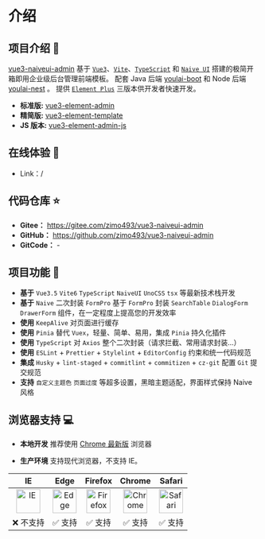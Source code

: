 # 介绍

## 项目介绍 📖

[vue3-naiveui-admin](https://gitee.com/zimo493/vue3-naiveui-admin) 基于 [`Vue3`](https://github.com/vuejs/core)、[`Vite`](https://github.com/vitejs/vite)、[`TypeScript`](https://www.typescriptlang.org/) 和 [`Naive UI`](https://www.naiveui.com/zh-CN/os-theme) 搭建的极简开箱即用企业级后台管理前端模板。 配套 Java 后端 [youlai-boot](https://gitee.com/youlaiorg/youlai-boot) 和 Node 后端 [youlai-nest](https://gitee.com/youlaiorg/youlai-nest) 。 提供 [`Element Plus`](https://element-plus.org/zh-CN/) 三版本供开发者快速开发。

- **标准版:** [vue3-element-admin](https://gitee.com/youlaiorg/vue3-element-admin)
- **精简版:** [vue3-element-template](https://gitee.com/youlaiorg/vue3-element-template)
- **JS 版本:** [vue3-element-admin-js](https://gitee.com/youlaiorg/vue3-element-admin)

## 在线体验 👀

- Link：/

## 代码仓库 ⭐

- **Gitee：** https://gitee.com/zimo493/vue3-naiveui-admin
- **GitHub：** https://github.com/zimo493/vue3-naiveui-admin
- **GitCode：** -

## 项目功能 🔨

- **基于** `Vue3.5` `Vite6` `TypeScript` `NaiveUI` `UnoCSS` `tsx` 等最新技术栈开发
- **基于** `Naive` 二次封装 `FormPro` 基于 `FormPro` 封装 `SearchTable` `DialogForm` `DrawerForm` 组件，在一定程度上提高您的开发效率
- **使用** `KeepAlive` 对页面进行缓存
- **使用** `Pinia` 替代 `Vuex`，轻量、简单、易用，集成 `Pinia` 持久化插件
- **使用** `TypeScript` 对 `Axios` 整个二次封装（请求拦截、常用请求封装…）
- **使用** `ESLint` + `Prettier` + `Stylelint` + `EditorConfig` 约束和统一代码规范
- **集成** `Husky` + `lint-staged` + `commitlint` + `commitizen` + `cz-git` 配置 `Git` 提交规范
- **支持** `自定义主题色` `页面过度` 等超多设置，黑暗主题适配，界面样式保持 Naive 风格

## 浏览器支持 💻

- **本地开发** 推荐使用 [Chrome 最新版](https://www.google.cn/chrome/) 浏览器

- **生产环境** 支持现代浏览器，不支持 IE。

|IE | Edge | Firefox | Chrome | Safari |
| :---: | :---: | :---: | :---: | :---: |
| <img src="https://api.iconify.design/logos:internetexplorer.svg" alt="IE" style="display: block; margin: 0 auto;" width="48" /> | <img src="https://api.iconify.design/logos:microsoft-edge.svg" alt=" Edge"  width="48" /> | <img src="https://api.iconify.design/logos:firefox.svg" alt="Firefox" width="48" /> | <img src="https://api.iconify.design/logos:chrome.svg" alt="Chrome" width="48" /> | <img src="https://api.iconify.design/logos:safari.svg" alt="Safari" width="48" /> |
| ❌ 不支持 | ✅ 支持 | ✅ 支持 | ✅ 支持 | ✅ 支持 |
